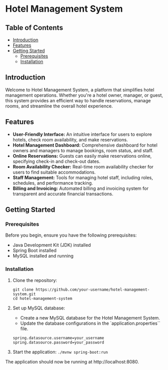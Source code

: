 # Hotel Management System

## Table of Contents
- [Introduction](#introduction)
- [Features](#features)
- [Getting Started](#getting-started)
  - [Prerequisites](#prerequisites)
  - [Installation](#installation)

## Introduction

Welcome to Hotel Management System, a platform that simplifies hotel management operations. Whether you're a hotel owner, manager, or guest, this system provides an efficient way to handle reservations, manage rooms, and streamline the overall hotel experience.

## Features

- **User-Friendly Interface:** An intuitive interface for users to explore hotels, check room availability, and make reservations.
- **Hotel Management Dashboard:** Comprehensive dashboard for hotel owners and managers to manage bookings, room status, and staff.
- **Online Reservations:** Guests can easily make reservations online, specifying check-in and check-out dates.
- **Room Availability Checker:** Real-time room availability checker for users to find suitable accommodations.
- **Staff Management:** Tools for managing hotel staff, including roles, schedules, and performance tracking.
- **Billing and Invoicing:** Automated billing and invoicing system for transparent and accurate financial transactions.

## Getting Started

### Prerequisites

Before you begin, ensure you have the following prerequisites:

- Java Development Kit (JDK) installed
- Spring Boot installed
- MySQL installed and running

### Installation

1. Clone the repository:
    ```
    git clone https://github.com/your-username/hotel-management-system.git
    cd hotel-management-system
    ```

2. Set up MySQL database:
    - Create a new MySQL database for the Hotel Management System.
    - Update the database configurations in the `application.properties`` file.

    ```spring.datasource.url=jdbc:mysql://localhost:3306/hotel_management
    spring.datasource.username=your_username
    spring.datasource.password=your_password
    ```

3. Start the application:
    ```./mvnw spring-boot:run```


The application should now be running at http://localhost:8080.


